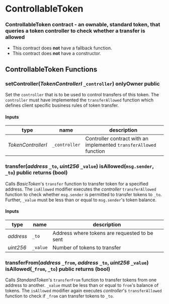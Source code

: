 # ControllableToken

### ControllableToken contract - an ownable, standard token, that queries a token controller to check whether a transfer is allowed 

- This contract does **not** have a fallback function.
- This contract does **not** have a constructor.


## ControllableToken Functions

### setController(*TokenControllerI* `_controller`) onlyOwner public
Set the `controller` that is to be used to control transfers of this token. The `controller` must have implemented the `transferAllowed` function which defines client specific business rules of token transfer. 

#### Inputs

| type      | name     | description      |
| --------- | -------- | ---------------- |
| *TokenControllerI* | `_controller` | Controller contract with an implemented `transferAllowed` function |


### transfer(*address* `_to`, *uint256* `_value`) isAllowed(`msg.sender`, `_to`) public returns (bool)
Calls *BasicToken*'s `transfer` function to transfer token for a specified address. The `isAllowed` modifier executes the *controller* `transferAllowed` function to check whether `msg.sender` is permitted to transfer tokens to `_to`. Further, `_value` must be less than or equal to `msg.sender`'s token balance.

#### Inputs

| type      | name     | description      |
| --------- | -------- | ---------------- |
| *address* | `_to` | Address where tokens are requested to be sent |
| *uint256* | `_value` | Number of tokens to transfer |


### transferFrom(*address* `_from`, *address* `_to`, *uint256* `_value`) isAllowed(`_from`, `_to`) public returns (bool)
Calls *StandardToken*'s `transferFrom` function to transfer tokens from one address to another. `_value` must be less than or equal to `from`'s balance of tokens. The `isAllowed` modifier again executes *controller*'s `transferAllowed` function to check if `_from` can transfer tokens to `_to`.
